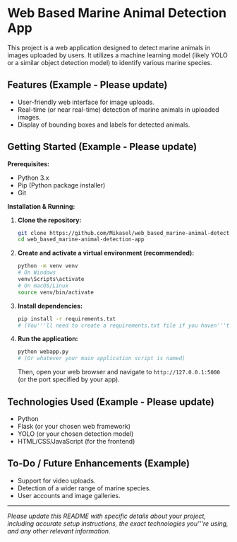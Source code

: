 # Web Based Marine Animal Detection App

This project is a web application designed to detect marine animals in images uploaded by users. It utilizes a machine learning model (likely YOLO or a similar object detection model) to identify various marine species.

## Features (Example - Please update)

*   User-friendly web interface for image uploads.
*   Real-time (or near real-time) detection of marine animals in uploaded images.
*   Display of bounding boxes and labels for detected animals.

## Getting Started (Example - Please update)

**Prerequisites:**

*   Python 3.x
*   Pip (Python package installer)
*   Git

**Installation & Running:**

1.  **Clone the repository:**
    ```bash
    git clone https://github.com/Mikasel/web_based_marine-animal-detection-app.git
    cd web_based_marine-animal-detection-app
    ```
2.  **Create and activate a virtual environment (recommended):**
    ```bash
    python -m venv venv
    # On Windows
    venv\Scripts\activate
    # On macOS/Linux
    source venv/bin/activate
    ```
3.  **Install dependencies:**
    ```bash
    pip install -r requirements.txt 
    # (You'''ll need to create a requirements.txt file if you haven'''t already)
    ```
4.  **Run the application:**
    ```bash
    python webapp.py 
    # (Or whatever your main application script is named)
    ```
    Then, open your web browser and navigate to `http://127.0.0.1:5000` (or the port specified by your app).

## Technologies Used (Example - Please update)

*   Python
*   Flask (or your chosen web framework)
*   YOLO (or your chosen detection model)
*   HTML/CSS/JavaScript (for the frontend)

## To-Do / Future Enhancements (Example)

*   Support for video uploads.
*   Detection of a wider range of marine species.
*   User accounts and image galleries.

---

*Please update this README with specific details about your project, including accurate setup instructions, the exact technologies you'''re using, and any other relevant information.* 